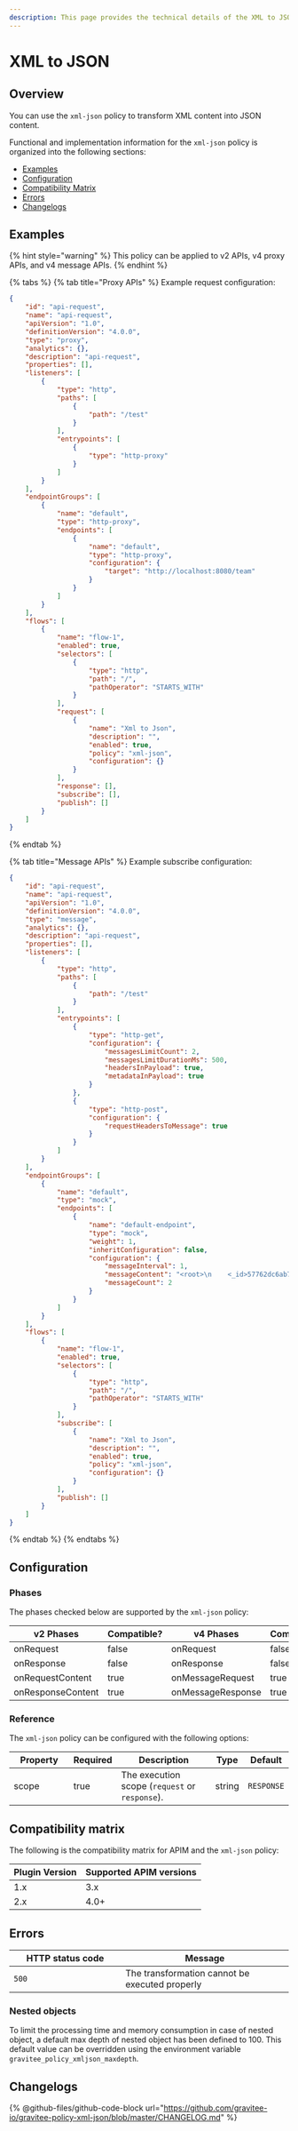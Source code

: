 ```yaml
---
description: This page provides the technical details of the XML to JSON policy
---
```


# XML to JSON

## Overview

You can use the `xml-json` policy to transform XML content into JSON content.

Functional and implementation information for the `xml-json` policy is organized into the following sections:

* [Examples](xml-to-json.md#examples)
* [Configuration](xml-to-json.md#configuration)
* [Compatibility Matrix](xml-to-json.md#compatibility-matrix)
* [Errors](xml-to-json.md#errors)
* [Changelogs](xml-to-json.md#changelogs)

## Examples

{% hint style="warning" %}
This policy can be applied to v2 APIs, v4 proxy APIs, and v4 message APIs.&#x20;
{% endhint %}

{% tabs %}
{% tab title="Proxy APIs" %}
Example request configuration:

```json
{
    "id": "api-request",
    "name": "api-request",
    "apiVersion": "1.0",
    "definitionVersion": "4.0.0",
    "type": "proxy",
    "analytics": {},
    "description": "api-request",
    "properties": [],
    "listeners": [
        {
            "type": "http",
            "paths": [
                {
                    "path": "/test"
                }
            ],
            "entrypoints": [
                {
                    "type": "http-proxy"
                }
            ]
        }
    ],
    "endpointGroups": [
        {
            "name": "default",
            "type": "http-proxy",
            "endpoints": [
                {
                    "name": "default",
                    "type": "http-proxy",
                    "configuration": {
                        "target": "http://localhost:8080/team"
                    }
                }
            ]
        }
    ],
    "flows": [
        {
            "name": "flow-1",
            "enabled": true,
            "selectors": [
                {
                    "type": "http",
                    "path": "/",
                    "pathOperator": "STARTS_WITH"
                }
            ],
            "request": [
                {
                    "name": "Xml to Json",
                    "description": "",
                    "enabled": true,
                    "policy": "xml-json",
                    "configuration": {}
                }
            ],
            "response": [],
            "subscribe": [],
            "publish": []
        }
    ]
}
```
{% endtab %}

{% tab title="Message APIs" %}
Example subscribe configuration:

```json
{
    "id": "api-request",
    "name": "api-request",
    "apiVersion": "1.0",
    "definitionVersion": "4.0.0",
    "type": "message",
    "analytics": {},
    "description": "api-request",
    "properties": [],
    "listeners": [
        {
            "type": "http",
            "paths": [
                {
                    "path": "/test"
                }
            ],
            "entrypoints": [
                {
                    "type": "http-get",
                    "configuration": {
                        "messagesLimitCount": 2,
                        "messagesLimitDurationMs": 500,
                        "headersInPayload": true,
                        "metadataInPayload": true
                    }
                },
                {
                    "type": "http-post",
                    "configuration": {
                        "requestHeadersToMessage": true
                    }
                }
            ]
        }
    ],
    "endpointGroups": [
        {
            "name": "default",
            "type": "mock",
            "endpoints": [
                {
                    "name": "default-endpoint",
                    "type": "mock",
                    "weight": 1,
                    "inheritConfiguration": false,
                    "configuration": {
                        "messageInterval": 1,
                        "messageContent": "<root>\n    <_id>57762dc6ab7d620000000001</_id>\n    <name>name</name><__v>0</__v>\n</root>",
                        "messageCount": 2
                    }
                }
            ]
        }
    ],
    "flows": [
        {
            "name": "flow-1",
            "enabled": true,
            "selectors": [
                {
                    "type": "http",
                    "path": "/",
                    "pathOperator": "STARTS_WITH"
                }
            ],
            "subscribe": [
                {
                    "name": "Xml to Json",
                    "description": "",
                    "enabled": true,
                    "policy": "xml-json",
                    "configuration": {}
                }
            ],
            "publish": []
        }
    ]
}
```
{% endtab %}
{% endtabs %}

## Configuration

### Phases

The phases checked below are supported by the `xml-json` policy:

<table data-full-width="false"><thead><tr><th width="209">v2 Phases</th><th width="139" data-type="checkbox">Compatible?</th><th width="197.41136671177264">v4 Phases</th><th data-type="checkbox">Compatible?</th></tr></thead><tbody><tr><td>onRequest</td><td>false</td><td>onRequest</td><td>false</td></tr><tr><td>onResponse</td><td>false</td><td>onResponse</td><td>false</td></tr><tr><td>onRequestContent</td><td>true</td><td>onMessageRequest</td><td>true</td></tr><tr><td>onResponseContent</td><td>true</td><td>onMessageResponse</td><td>true</td></tr></tbody></table>

### Reference

The `xml-json` policy can be configured with the following options:

<table><thead><tr><th width="128">Property</th><th data-type="checkbox">Required</th><th width="253">Description</th><th>Type</th><th>Default</th></tr></thead><tbody><tr><td>scope</td><td>true</td><td>The execution scope (<code>request</code> or <code>response</code>).</td><td>string</td><td><code>RESPONSE</code></td></tr></tbody></table>

## Compatibility matrix

The following is the compatibility matrix for APIM and the `xml-json` policy:

<table data-full-width="false"><thead><tr><th>Plugin Version</th><th>Supported APIM versions</th></tr></thead><tbody><tr><td>1.x</td><td>3.x</td></tr><tr><td>2.x</td><td>4.0+</td></tr></tbody></table>

## Errors

<table><thead><tr><th width="185.5">HTTP status code</th><th>Message</th></tr></thead><tbody><tr><td><code>500</code></td><td>The transformation cannot be executed properly</td></tr></tbody></table>

### Nested objects

To limit the processing time and memory consumption in case of nested object, a default max depth of nested object has been defined to 100. This default value can be overridden using the environment variable `gravitee_policy_xmljson_maxdepth`.

## Changelogs

{% @github-files/github-code-block url="https://github.com/gravitee-io/gravitee-policy-xml-json/blob/master/CHANGELOG.md" %}
